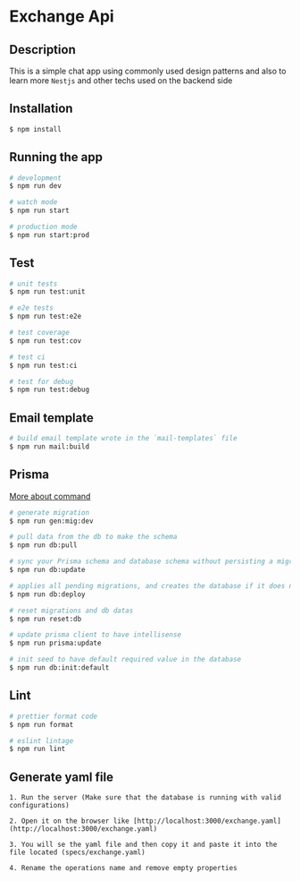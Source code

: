 # Exchange Api



## Description

This is a simple chat app using commonly used design patterns and also to learn more `Nestjs` and other techs used on the backend side


## Installation

```bash
$ npm install
```

## Running the app

```bash
# development
$ npm run dev

# watch mode
$ npm run start

# production mode
$ npm run start:prod
```

## Test

```bash
# unit tests
$ npm run test:unit

# e2e tests
$ npm run test:e2e

# test coverage
$ npm run test:cov

# test ci
$ npm run test:ci

# test for debug
$ npm run test:debug
```

## Email template

```bash
# build email template wrote in the `mail-templates` file
$ npm run mail:build
```

## Prisma

[More about command](https://www.prisma.io/docs/orm/reference/prisma-cli-reference)

```bash
# generate migration
$ npm run gen:mig:dev

# pull data from the db to make the schema
$ npm run db:pull

# sync your Prisma schema and database schema without persisting a migration
$ npm run db:update

# applies all pending migrations, and creates the database if it does not exist
$ npm run db:deploy 

# reset migrations and db datas
$ npm run reset:db

# update prisma client to have intellisense
$ npm run prisma:update

# init seed to have default required value in the database
$ npm run db:init:default
```

## Lint

```bash
# prettier format code
$ npm run format

# eslint lintage
$ npm run lint
```

## Generate yaml file


    1. Run the server (Make sure that the database is running with valid configurations)

    2. Open it on the browser like [http://localhost:3000/exchange.yaml](http://localhost:3000/exchange.yaml)

    3. You will se the yaml file and then copy it and paste it into the file located (specs/exchange.yaml)

    4. Rename the operations name and remove empty properties